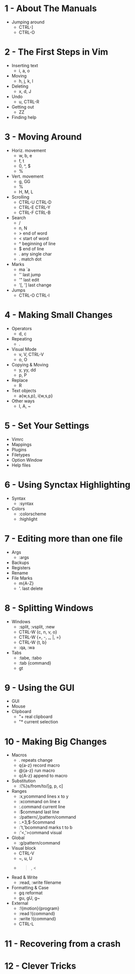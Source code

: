 # 1 - About The Manuals
- Jumping around
  * CTRL-]
  * CTRL-O

# 2 - The First Steps in Vim
- Inserting text
  * i, a, o
- Moving
  * h, j, k, l
- Deleting
  * x, d, J
- Undo
  * u, CTRL-R
- Getting out
  * ZZ
- Finding help

# 3 - Moving Around
- Horiz. movement
  * w, b, e
  * f, t
  * 0, ^, $
  * %
- Vert. movement
  * g, GG
  * %
  * H, M, L
- Scrolling
  * CTRL-U CTRL-D
  * CTRL-E CTRL-Y
  * CTRL-F CTRL-B
- Search
  * /
  * n, N
  * \> end of word
  * \< start of word
  * ^ beginning of line
  * $ end of line
  * . any single char
  * \. match dot
- Marks
  * ma `a
  * '' last jump
  * '" last edit
  * '[, '] last change
- Jumps
  * CTRL-O CTRL-I

# 4 - Making Small Changes
- Operators
  * d, c
- Repeating
  * .
- Visual Mode
  * v, V, CTRL-V
  * o, O
- Copying & Moving
  * y, yy, dd
  * p, P
- Replace
  * R
- Text objects
  * a{w,s,p}, i{w,s,p}
- Other ways
  * I, A, ~

# 5 - Set Your Settings
- Vimrc
- Mappings
- Plugins
- Filetypes
- Option Window
- Help files

# 6 - Using Synctax Highlighting
- Syntax
  * :syntax
- Colors
  * :colorscheme
  * :highlight

# 7 - Editing more than one file
- Args
  * :args
- Backups
- Registers
- Rename
- File Marks
  * m{A-Z}
  * '. last delete

# 8 - Splitting Windows
- Windows
  * :split, :vsplit, :new
  * CTRL-W {c, n, v, o}
  * CTRL-W {+, -, _, |, =}
  * CTRL-W {t, b}
  * :qa, :wa
- Tabs
  * :tabe, :tabo
  * :tab {command}
  * gt

# 9 - Using the GUI
- GUI
- Mouse
- Clipboard
  * "+ real clipboard
  * "* current selection

# 10 - Making Big Changes
- Macros
  * . repeats change
  * q{a-z} record macro
  * @{a-z} run macro
  * q{A-z} append to macro
- Substitution
  * :(%)s/from/to/[g, p, c]
- Ranges
  * :x,ycommand lines x to y
  * :xcommand on line x
  * :.command current line
  * :$command last line
  * :/pattern/,/pattern/command
  * :.+3,$-5command
  * :'t,'bcommand marks t to b
  * :'<,'>command visual 
- Global
  * :g/pattern/command
- Visual block
  * CTRL-V
  * ~, u, U
  * >, <
- Read & Write
  * :read, :write filename
- Formatting & Case
  * gq reformat
  * gu, gU, g~
- External
  * :!{motion}{program}
  * :read !{command}
  * :write !{command}
  * CTRL-L

# 11 - Recovering from a crash

# 12 - Clever Tricks
